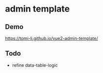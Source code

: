 # admin template

## Demo
https://tomi-li.github.io/vue2-admin-template/


## Todo 
- refine data-table-logic

